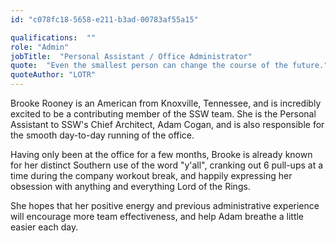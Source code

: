 ```yaml
---
id: "c078fc18-5658-e211-b3ad-00783af55a15"

qualifications:  ""
role: "Admin"
jobTitle:  "Personal Assistant / Office Administrator"
quote:  "Even the smallest person can change the course of the future." 
quoteAuthor: "LOTR"
---
```


Brooke Rooney is an American from Knoxville, Tennessee, and is incredibly excited to be a contributing member of the SSW team. She is the Personal Assistant to SSW's Chief Architect, Adam Cogan, and is also responsible for the smooth day-to-day running of the office.

Having only been at the office for a few months, Brooke is already known for her distinct Southern use of the word "y'all", cranking out 6 pull-ups at a time during the company workout break, and happily expressing her obsession with anything and everything Lord of the Rings. 

She hopes that her positive energy and previous administrative experience will encourage more team effectiveness, and help Adam breathe a little easier each day.